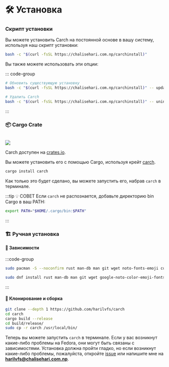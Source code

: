 # 🛠️ Установка

### Скрипт установки

Вы можете установить Carch на постоянной основе в вашу систему, используя наш скрипт установки:

```sh
bash -c "$(curl -fsSL https://chalisehari.com.np/carchinstall)"
```

Вы также можете использовать эти опции:

::: code-group

```sh [Обновление]
# Обновить существующую установку
bash -c "$(curl -fsSL https://chalisehari.com.np/carchinstall)" -- update
```

```sh [Удаление]
# Удалить Carch
bash -c "$(curl -fsSL https://chalisehari.com.np/carchinstall)" -- uninstall
```
:::

### 📦 Cargo Crate

<br>

<img src="https://img.shields.io/crates/v/carch?style=for-the-badge&logo=rust&color=f5a97f&logoColor=fe640b&labelColor=171b22" >

Carch доступен на [crates.io](https://crates.io/).

Вы можете установить его с помощью Cargo, используя крейт [carch](https://crates.io/crates/carch).

```sh
cargo install carch
```

Как только это будет сделано, вы можете запустить его, набрав `carch` в терминале.

:::tip :bulb: СОВЕТ
Если `carch` не распознается, добавьте директорию bin Cargo в ваш PATH:

```sh
export PATH="$HOME/.cargo/bin:$PATH"
```

:::

### 🏗️ Ручная установка

#### 📜 Зависимости

:::code-group

```sh [<i class="devicon-archlinux-plain"></i> Arch]
sudo pacman -S --noconfirm rust man-db man git wget noto-fonts-emoji curl bash-completion ttf-nerd-fonts-symbols ttf-jetbrains-mono-nerd cargo fzf glibc gcc
```

```sh [<i class="devicon-fedora-plain"></i> Fedora]
sudo dnf install rust man-db man git wget google-noto-color-emoji-fonts google-noto-emoji-fonts jetbrains-mono-fonts-all bash-completion-devel curl cargo fzf glibc gcc -y
```
:::

#### 🔧 Клонирование и сборка

```sh
git clone --depth 1 https://github.com/harilvfs/carch
cd carch
cargo build --release
cd build/release/
sudo cp -r carch /usr/local/bin/
```

Теперь вы можете запустить `carch` в терминале. Если у вас возникнут какие-либо проблемы на Fedora, они могут быть связаны с зависимостями. Установка должна пройти гладко, но если возникнут какие-либо проблемы, пожалуйста, откройте [issue](https://github.com/harilvfs/carch/issues) или напишите мне на **harilvfs@chalisehari.com.np**.